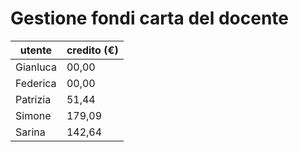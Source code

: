 # Gestione fondi carta del docente



|     utente    |  credito (€)  |
| ------------- | ------------- |
| Gianluca      | 00,00         |
| Federica      | 00,00         |
| Patrizia      | 51,44         |
| Simone        | 179,09        |
| Sarina        | 142,64        |

